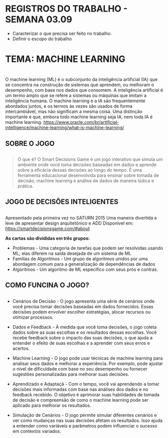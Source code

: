 # REGISTROS DO TRABALHO -  SEMANA 03.09

- Caracterizar o que precisa ser feito no trabalho. 
- Definir o escopo do trabalho 

# TEMA: MACHINE LEARNING <h1>

O machine learning (ML) é o subconjunto da inteligência artificial (IA) que se concentra na construção de sistemas que aprendem, ou melhoram o desempenho, com base nos dados que consomem. 
A inteligência artificial é um termo amplo que se refere a sistemas ou máquinas que imitam a inteligência humana. O machine learning e a IA são frequentemente abordados juntos, e os termos às vezes são usados de forma intercambiável, mas não significam a mesma coisa.
Uma distinção importante é que, embora todo machine learning seja IA, nem toda IA é machine learning.
<https://www.oracle.com/br/artificial-intelligence/machine-learning/what-is-machine-learning/>

## SOBRE O JOGO <h2>
> O que é?
O Smart Decisions Game é um jogo interativo que simula um ambiente onde você toma decisões baseadas em dados e aprende sobre a eficácia dessas decisões ao longo do tempo.
É uma ferramenta educacional desenvolvida para ensinar sobre tomada de decisão, machine learning e análise de dados de maneira lúdica e prática.

## JOGO DE DECISÕES INTELIGENTES <h2>

Apresentado pela primeira vez no SATURN 2015
Uma maneira divertida e leve de apresentar design
arquitetônico e ADD
Disponível em: <https://smartdecisionsgame.com/#about>

**As cartas são divididas em três grupos:**

* Problemas - Uma categoria de tarefas que podem ser resolvidas
usando ML; elas diferem na saída desejada de um sistema de
ML
* Famílias de Algoritmos - Um grupo de algoritmos unidos por uma
abordagem comum para a generalização de dependências de
dados
* Algoritmos - Um algoritmo de ML específico com
seus prós e contras.

## COMO FUNCINA O JOGO? <h2>
* Cenários de Decisão - O jogo apresenta uma série de cenários onde você precisa tomar decisões baseadas em dados fornecidos. 
Essas decisões podem envolver escolher estratégias, alocar recursos ou otimizar processos.

* Dados e Feedback - À medida que você toma decisões, o jogo coleta dados sobre as suas escolhas e os resultados dessas escolhas. 
Você recebe feedback sobre o impacto das suas decisões, o que ajuda a entender o efeito de suas escolhas e a aprender com seus erros e acertos.

* Machine Learning - O jogo pode usar técnicas de machine learning para analisar seus dados e melhorar a experiência. 
Por exemplo, pode ajustar o nível de dificuldade com base no seu desempenho ou fornecer sugestões personalizadas para melhorar suas decisões.

* Aprendizado e Adaptaçã - Com o tempo, você vai aprendendo a tomar decisões mais informadas com base nas análises dos dados e no feedback recebido.
O objetivo é aprimorar suas habilidades de tomada de decisão e compreensão de como o machine learning pode ser aplicado para melhorar os resultados.

* Simulação de Cenários - O jogo permite simular diferentes cenários e ver como mudanças nas suas decisões afetam os resultados. 
Isso ajuda a entender como variáveis e parâmetros podem influenciar o sucesso em contextos variados.

